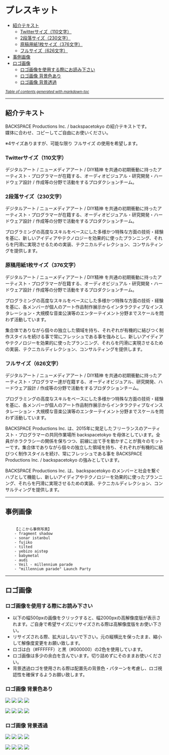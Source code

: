 # プレスキット



* [紹介テキスト](#------)
	+ [Twitterサイズ（110文字）](#twitter----110---)
	+ [2段落サイズ（230文字）](#2------230---)
	+ [原稿用紙1枚サイズ（376文字）](#----1-----376---)
	+ [フルサイズ（626文字）](#------626---)
* [事例画像](#----)
* [ロゴ画像](#----)
	+ [ロゴ画像を使用する際にお読み下さい](#-----------------)
	+ [ロゴ画像 背景色あり](#----------)
	+ [ロゴ画像 背景透過](#---------)

<small><i><a href='http://ecotrust-canada.github.io/markdown-toc/'>Table of contents generated with markdown-toc</a></i></small>



---

## 紹介テキスト

BACKSPACE Productions Inc. / backspacetokyo の紹介テキストです。  
媒体に合わせ、コピーしてご自由にお使いください。

※4サイズありますが、可能な限り フルサイズ の使用を希望します。


### Twitterサイズ（110文字）


デジタルアート / ニューメディアアート / DIY精神 を共通の初期衝動に持ったアーティスト・プログラマーが在籍する、オーディオビジュアル・研究開発・ハードウェア設計 / 作成等の分野で活動をするプロダクションチーム。



### 2段落サイズ（230文字）


デジタルアート / ニューメディアアート / DIY精神 を共通の初期衝動に持ったアーティスト・プログラマーが在籍する、オーディオビジュアル・研究開発・ハードウェア設計 / 作成等の分野で活動をするプロダクションチーム。

プログラミングの高度なスキルをベースにした多様かつ特殊な方面の技術・経験を基に、新しいアイディアやテクノロジーを効果的に使ったプランニング、それらを円滑に実現させるための実装、テクニカルディレクション、コンサルティングを提供します。


### 原稿用紙1枚サイズ（376文字）

デジタルアート / ニューメディアアート / DIY精神 を共通の初期衝動に持ったアーティスト・プログラマーが在籍する、オーディオビジュアル・研究開発・ハードウェア設計 / 作成等の分野で活動をするプロダクションチーム。

プログラミングの高度なスキルをベースにした多様かつ特殊な方面の技術・経験を基に、各メンバーが個人のアート作品制作展示からインタラクティブなインスタレーション・大規模な音楽公演等のエンターテイメント分野までスケールを問わず活動しています。

集合体でありながら個々の独立した領域を持ち、それぞれが有機的に結びつく制作スタイルを続ける事で常にフレッシュである事を強みとし、新しいアイディアやテクノロジーを効果的に使ったプランニング、それらを円滑に実現させるための実装、テクニカルディレクション、コンサルティングを提供します。

### フルサイズ（626文字）

デジタルアート / ニューメディアアート / DIY精神 を共通の初期衝動に持ったアーティスト・プログラマー達が在籍する、オーディオビジュアル、研究開発、ハードウェア設計 / 作成等の分野で活動をするプロダクションチーム。

プログラミングの高度なスキルをベースにした多様かつ特殊な方面の技術・経験を基に、各メンバーが個人のアート作品制作展示からインタラクティブなインスタレーション・大規模な音楽公演等のエンターテイメント分野までスケールを問わず活動しています。

BACKSPACE Productions Inc. は、2015年に発足したフリーランスのアーティスト・プログラマーの共同作業場所 backspacetokyo を母体としています。全員がホラクラシーの関係を保ちつつ、前線に出て手を動かすことが我々のモットーです。集合体でありながら個々の独立した領域を持ち、それぞれが有機的に結びつく制作スタイルを続け、常にフレッシュである事を BACKSPACE Productions Inc. / backspacetokyo の強みとしています。

BACKSPACE Productions Inc. は、backspacetokyo のメンバーと社会を繋ぐハブとして機能し、新しいアイディアやテクノロジーを効果的に使ったプランニング、それらを円滑に実現させるための実装、テクニカルディレクション、コンサルティングを提供します。

---

## 事例画像

```

    【ここから事例写真】
    - fragment shadow
    - sonar istanbul
    - fujiko
    - tilted
    - yebizo aistep
    - babymetal
    - audi
    - Veil - millennium parade
    - "millennium parade" Launch Party
```


---


## ロゴ画像

 
### ロゴ画像を使用する際にお読み下さい
- 以下の幅500pxの画像をクリックすると、幅2000pxの高解像度版が表示されます。ご自身で希望サイズにリサイズされる際は高解像度版をお使い下さい。
- リサイズされる際、拡大はしないで下さい。元の縦横比を保ったまま、縮小して解像度変更をお願い致します。
- ロゴは白（#FFFFFF）と黒（#000000）の2色を使用しています。  
- ロゴ画像は多少の余白を含んでいます。切り詰めずにそのままお使いください。
- 背景透過ロゴを使用される際は配置先の背景色・パターンを考慮し、ロゴ視認性を確保するようお願い致します。



### ロゴ画像 背景色あり

[![](assets/Logo_300x300/BSP_Logo_Square_Black.png)](assets/Logo_2000x2000/BSP_Logo_Square_Black.png)
[![](assets/Logo_300x300/BSP_Logo_Square_White.png)](assets/Logo_2000x2000/BSP_Logo_Square_White.png)
[![](assets/Logo_300x300/BST_Logo_Square_Black.png)](assets/Logo_2000x2000/BST_Logo_Square_Black.png)
[![](assets/Logo_300x300/BST_Logo_Square_White.png)](assets/Logo_2000x2000/BST_Logo_Square_White.png)

[![](assets/Logo_300x300/BSP_Logo_Horiz_Black.png)](assets/Logo_2000x2000/BSP_Logo_Horiz_Black.png)
[![](assets/Logo_300x300/BSP_Logo_Horiz_White.png)](assets/Logo_2000x2000/BSP_Logo_Horiz_White.png)
[![](assets/Logo_300x300/BST_Logo_Horiz_Black.png)](assets/Logo_2000x2000/BST_Logo_Horiz_Black.png)
[![](assets/Logo_300x300/BST_Logo_Horiz_White.png)](assets/Logo_2000x2000/BST_Logo_Horiz_White.png)


### ロゴ画像 背景透過

[![](assets/Logo_300x300/BSP_Logo_Square_Black_Transparent.png)](assets/Logo_2000x2000/BSP_Logo_Square_Black_Transparent.png)
[![](assets/Logo_300x300/BSP_Logo_Square_White_Transparent.png)](assets/Logo_2000x2000/BSP_Logo_Square_White_Transparent.png)
[![](assets/Logo_300x300/BST_Logo_Square_Black_Transparent.png)](assets/Logo_2000x2000/BST_Logo_Square_Black_Transparent.png)
[![](assets/Logo_300x300/BST_Logo_Square_White_Transparent.png)](assets/Logo_2000x2000/BST_Logo_Square_White_Transparent.png)

[![](assets/Logo_300x300/BSP_Logo_Horiz_Black_Transparent.png)](assets/Logo_2000x2000/BSP_Logo_Horiz_Black_Transparent.png)
[![](assets/Logo_300x300/BSP_Logo_Horiz_White_Transparent.png)](assets/Logo_2000x2000/BSP_Logo_Horiz_White_Transparent.png)
[![](assets/Logo_300x300/BST_Logo_Horiz_Black_Transparent.png)](assets/Logo_2000x2000/BST_Logo_Horiz_Black_Transparent.png)
[![](assets/Logo_300x300/BST_Logo_Horiz_White_Transparent.png)](assets/Logo_2000x2000/BST_Logo_Horiz_White_Transparent.png)




